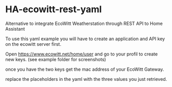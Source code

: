 # HA-ecowitt-rest-yaml
Alternative to integrate EcoWitt Weatherstation through REST API to Home Assistant

To use this yaml example you will have to create an application and API key on the ecowitt server first.

Open https://www.ecowitt.net/home/user and go to your profil to create new keys. (see example folder for screenshots)

once you have the two keys get the mac address of your EcoWitt Gateway.

replace the placeholders in the yaml with the three values you just retrieved. 
